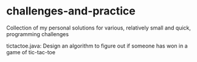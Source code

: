 # challenges-and-practice
Collection of my personal solutions for various, relatively small and quick, programming challenges

tictactoe.java: Design an algorithm to figure out if someone has won in a game of tic-tac-toe
